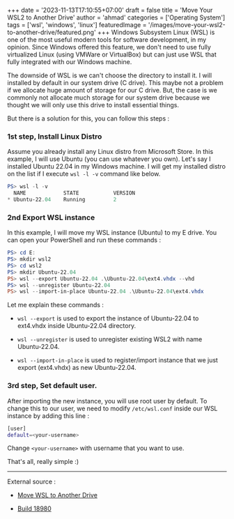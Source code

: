 +++
date = '2023-11-13T17:10:55+07:00'
draft = false
title = 'Move Your WSL2 to Another Drive'
author = 'ahmad'
categories = ['Operating System']
tags = ['wsl', 'windows', 'linux']
featuredImage = '/images/move-your-wsl2-to-another-drive/featured.png'
+++
Windows Subsystem Linux (WSL) is one of the most useful modern tools for software development, in my opinion. Since Windows offered this feature, we don't need to use fully virtualized Linux (using VMWare or VirtualBox) but can just use WSL that fully integrated with our Windows machine.

The downside of WSL is we can't choose the directory to install it. I will installed by default in our system drive (C drive). This maybe not a problem if we allocate huge amount of storage for our C drive. But, the case is we commonly not allocate much storage for our system drive because we thought we will only use this drive to install essential things.

But there is a solution for this, you can follow this steps :

### 1st step, Install Linux Distro
Assume you already install any Linux distro from Microsoft Store. In this example, I will use Ubuntu (you can use whatever you own). Let's say I installed Ubuntu 22.04 in my Windows machine. I will get my installed distro on the list if I execute `wsl -l -v` command like below.

```powershell
PS> wsl -l -v
  NAME            STATE           VERSION
* Ubuntu-22.04    Running         2
```

### 2nd Export WSL instance
In this example, I will move my WSL instance (Ubuntu) to my E drive. You can open your PowerShell and run these commands :

```powershell
PS> cd E:
PS> mkdir wsl2
PS> cd wsl2
PS> mkdir Ubuntu-22.04
PS> wsl --export Ubuntu-22.04 .\Ubuntu-22.04\ext4.vhdx --vhd
PS> wsl --unregister Ubuntu-22.04
PS> wsl --import-in-place Ubuntu-22.04 .\Ubuntu-22.04\ext4.vhdx
```

Let me explain these commands :

* `wsl --export` is used to export the instance of Ubuntu-22.04 to ext4.vhdx inside Ubuntu-22.04 directory.

* `wsl --unregister` is used to unregister existing WSL2 with name Ubuntu-22.04.

* `wsl --import-in-place` is used to register/import instance that we just export (ext4.vhdx) as new Ubuntu-22.04.


### 3rd step, Set default user.

After importing the new instance, you will use root user by default. To change this to our user, we need to modify `/etc/wsl.conf` inside our WSL instance by adding this line :

```bash
[user]
default=<your-username>
```

Change `<your-username>` with username that you want to use.

That's all, really simple :)

---

External source :

* [Move WSL to Another Drive](https://blog.iany.me/2020/06/move-wsl-to-another-drive/)

* [Build 18980](https://learn.microsoft.com/en-us/windows/wsl/release-notes#build-18980)